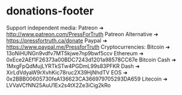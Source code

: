 # donations-footer
Support independent media: Patreon ➜ http://www.patreon.com/PressForTruth Patreon Alternative ➜ https://pressfortruth.ca/donate Paypal ➜ https://www.paypal.me/PressforTruth  Cryptocurrencies: Bitcoin ➜ 13oNiHUNGn9vdfv7MT5kjwe7np9bwf5ccv Ethereum ➜ 0xEce2AEf1F26373a00BDC7243d1201a98578CC67e Bitcoin Cash ➜ 1MxgFpQdMujLYRTkSTw4PGDmL99s83PFKR Dash ➜ XirLdVdyaW9rXvhKic78ruc2X39HjNhdTV EOS ➜ 0x2BBB00605730feA136623CA366979705293DA659 Litecoin ➜ LVVaVCfNN25AuU1Ex2s4tX2Ze3iCig2kRo

